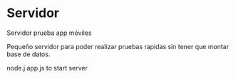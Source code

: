 # Servidor
Servidor prueba app móviles

Pequeño servidor para poder realizar pruebas rapidas sin tener que montar base de datos.





node.j app.js  to start server
